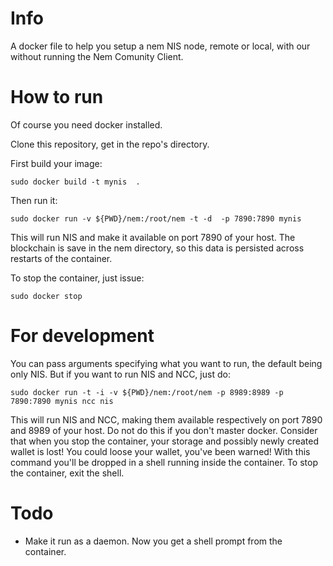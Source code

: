 
# Info

A docker file to help you setup a nem NIS node, remote or local, with our without running the Nem Comunity Client.

# How to run

Of course you need docker installed.

Clone this repository, get in the repo's directory.


First build your image:

    sudo docker build -t mynis  .
    
Then run it:

    sudo docker run -v ${PWD}/nem:/root/nem -t -d  -p 7890:7890 mynis

This will run NIS and make it available on port 7890 of your host.
The blockchain is save in the nem directory, so this data is persisted across restarts of the container.

To stop the container, just issue:

    sudo docker stop
    
# For development

You can pass arguments specifying what you want to run, the default being only NIS. But if you want to run NIS and NCC, just do:

    sudo docker run -t -i -v ${PWD}/nem:/root/nem -p 8989:8989 -p 7890:7890 mynis ncc nis

This will run NIS and NCC, making them available respectively on port 7890 and 8989 of your host.
Do not do this if you don't master docker. Consider that when you stop the container, your storage and possibly newly created wallet is lost! You could loose your wallet, you've been warned!
With this command you'll be dropped in a shell running inside the container. To stop the container, exit the shell.

# Todo

  * Make it run as a daemon. Now you get a shell prompt from the container.
